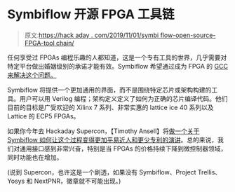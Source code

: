 # Symbiflow 开源 FPGA 工具链

> 原文:[https://hack aday . com/2019/11/01/symbi flow-open-source-FPGA-tool chain/](https://hackaday.com/2019/11/01/symbiflow-open-source-fpga-toolchain/)

任何享受过 FPGAs 编程乐趣的人都知道，这是一个专有工具的世界，几乎需要对特定平台做出婚姻级别的承诺才能有效。Symbiflow 希望通过成为 FPGA 的 [GCC 来解决这个问题。](https://symbiflow.github.io/)

Symbiflow 将提供一个更加通用的界面，而不是围绕特定芯片或架构构建的工具。用户可以用 Verilog 编程；架构定义定义了如何为正确的芯片编译代码。他们目前的目标是广受欢迎的 Xilinx 7 系列、非常实惠的 lattice ice 40 系列以及 Lattice 的 ECP5 FPGAs。

如果你今年去 Hackaday Supercon，【Timothy Ansell】将[做一个关于 Symbiflow 如何让这个过程变得更加平易近人和更少专利的演讲](https://hackaday.com/2019/10/04/more-supercon-talks-taking-the-hardware-world-by-storm/)。总的来说，我们对通用接口感到非常兴奋，特别是当 FPGAs 的价格持续下降到微控制器领域，同时功能也在增加。

(说到 Supercon，也许这是一个剧透，如果没有 Symbiflow、Project Trellis、Yosys 和 NextPNR，徽章就不可能出现。)